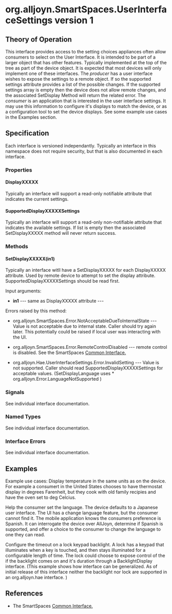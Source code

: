# org.alljoyn.SmartSpaces.UserInterfaceSettings version 1

## Theory of Operation


This interface provides access to the setting choices appliances often allow
consumers to select on the User Interface.  It is intended to be part of a 
larger object that has other features.  Typically implemented at the top of the
tree as part of the device object.  It is expected that most devices will only 
implement one of these interfaces.
The _producer_ has a user interface wishes to expose the settings to a remote 
object.  If so the supported settings attribute provides
a list of the possible changes.  If the supported settings array is empty then
the device does not allow remote changes, and the associated SetDisplay Method 
will return the related error.
The _consumer_ is an application that is interested in the user interface 
settings.  It may use this information to configure it's displays to match the
device, or as a configuration tool to set the device displays.  See some example
use cases in the Examples section.


## Specification

Each interface is versioned independantly.  Typically an interface in this 
namespace does not require security, but that is also documented in each
interface.

### Properties

#### DisplayXXXXX

Typically an interface will support a read-only notifiable attribute that 
indicates the current settings.

#### SupportedDisplayXXXXXSettings

Typically an interface will support a read-only non-notifiable attribute that 
indicates the available settings.  If list is empty then the  associated 
SetDisplayXXXXX method will never return success.

### Methods

#### SetDisplayXXXXX(in1)

Typically an interface witll have a SetDisplayXXXXX for each DisplayXXXXX 
attribute.  Used by remote device to attempt to set the display attribute.
SupportedDisplayXXXXXSettings should be read first.

Input arguments:

* **in1** --- same as DisplayXXXXX attribute  --- 

Errors raised by this method:

* org.alljoyn.SmartSpaces.Error.NotAcceptableDueToInternalState --- Value is not 
acceptable due to internal state.  Caller should try again later. This 
potentially could be raised if local user was interacting with the UI.

* org.alljoyn.SmartSpaces.Error.RemoteControlDisabled --- remote control is 
disabled.   See the SmartSpaces [Common Interface.](../org.alljoyn.SmartSpaces/Common-v1)

* org.alljoyn.Hae.UserInterfaceSettings.Error.InvalidSetting --- Value is not 
supported.  Caller should read SupportedDisplayXXXXXSettings for acceptable 
values. (SetDisplayLanguage uses * org.alljoyn.Error.LanguageNotSupported )

### Signals

See individual interface documentation.

### Named Types

See individual interface documentation.

### Interface Errors

See individual interface documentation.


## Examples

Example use cases:
Display temperature in the same units as on the device.
For example a consumert in the United States chooses to have thermostat display
in degrees Farenheit, but they cook with old family recipies and have the oven
set to deg Celcius.

Help the consumer set the language.
The device defaults to a Japanese user interface.  The UI has a change language
feature, but the consumer cannot find it.  The mobile application knows the 
consumers preference is Spanish. It can interrogate the device over AllJoyn,
determine if Spanish is supported, and offer a choice to the consumer to change
the language to one they can read.

Configure the timeout on a lock keypad backlight.  A lock has a keypad that 
illuminates when a key is touched, and then stays illuminated for a configurable
length of time.  The lock could choose to expose control of the if the 
backlight comes on and it's duration through a BacklightDisplay interface. 
(This example shows how interface can be generalized.  As of initial release of
this interface neither the backlight nor lock are supported in an 
org.alljoyn.hae interface. )

## References

* The SmartSpaces [Common Interface.](../org.alljoyn.SmartSpaces/Common-v1)